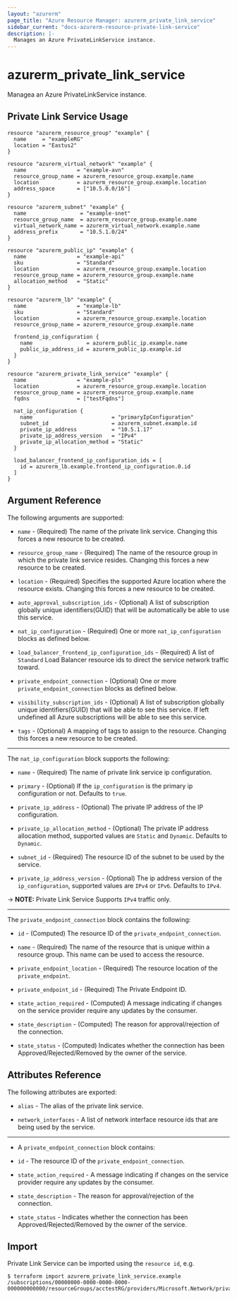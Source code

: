 ```yaml
---
layout: "azurerm"
page_title: "Azure Resource Manager: azurerm_private_link_service"
sidebar_current: "docs-azurerm-resource-private-link-service"
description: |-
  Manages an Azure PrivateLinkService instance.
---
```


# azurerm_private_link_service

Managea an Azure PrivateLinkService instance.


## Private Link Service Usage

```hcl
resource "azurerm_resource_group" "example" {
  name     = "exampleRG"
  location = "Eastus2"
}

resource "azurerm_virtual_network" "example" {
  name                = "example-avn"
  resource_group_name = azurerm_resource_group.example.name
  location            = azurerm_resource_group.example.location
  address_space       = ["10.5.0.0/16"]
}

resource "azurerm_subnet" "example" {
  name                 = "example-snet"
  resource_group_name  = azurerm_resource_group.example.name
  virtual_network_name = azurerm_virtual_network.example.name
  address_prefix       = "10.5.1.0/24"
}

resource "azurerm_public_ip" "example" {
  name                = "example-api"
  sku                 = "Standard"
  location            = azurerm_resource_group.example.location
  resource_group_name = azurerm_resource_group.example.name
  allocation_method   = "Static"
}

resource "azurerm_lb" "example" {
  name                = "example-lb"
  sku                 = "Standard"
  location            = azurerm_resource_group.example.location
  resource_group_name = azurerm_resource_group.example.name

  frontend_ip_configuration {
    name                 = azurerm_public_ip.example.name
    public_ip_address_id = azurerm_public_ip.example.id
  }
}

resource "azurerm_private_link_service" "example" {
  name                = "example-pls"
  location            = azurerm_resource_group.example.location
  resource_group_name = azurerm_resource_group.example.name
  fqdns               = ["testFqdns"]

  nat_ip_configuration {
    name                         = "primaryIpConfiguration"
    subnet_id                    = azurerm_subnet.example.id
    private_ip_address           = "10.5.1.17"
    private_ip_address_version   = "IPv4"
    private_ip_allocation_method = "Static"
  }

  load_balancer_frontend_ip_configuration_ids = [
    id = azurerm_lb.example.frontend_ip_configuration.0.id
  ]
}
```

## Argument Reference

The following arguments are supported:

* `name` - (Required) The name of the private link service. Changing this forces a new resource to be created.

* `resource_group_name` - (Required) The name of the resource group in which the private link service resides. Changing this forces a new resource to be created.

* `location` - (Required) Specifies the supported Azure location where the resource exists. Changing this forces a new resource to be created.

* `auto_approval_subscription_ids` - (Optional) A list of subscription globally unique identifiers(GUID) that will be automatically be able to use this service.

* `nat_ip_configuration` - (Required) One or more `nat_ip_configuration` blocks as defined below.

* `load_balancer_frontend_ip_configuration_ids` - (Required) A list of `Standard` Load Balancer resource ids to direct the service network traffic toward.

* `private_endpoint_connection` - (Optional) One or more `private_endpoint_connection` blocks as defined below.

* `visibility_subscription_ids` - (Optional) A list of subscription globally unique identifiers(GUID) that will be able to see this service. If left undefined all Azure subscriptions will be able to see this service.

* `tags` - (Optional) A mapping of tags to assign to the resource. Changing this forces a new resource to be created.

---

The `nat_ip_configuration` block supports the following:

* `name` - (Required) The name of private link service ip configuration.

* `primary` - (Optional) If the `ip_configuration` is the primary ip configuration or not. Defaults to `true`.

* `private_ip_address` - (Optional) The private IP address of the IP configuration.

* `private_ip_allocation_method` - (Optional) The private IP address allocation method, supported values are `Static` and `Dynamic`. Defaults to `Dynamic`.

* `subnet_id` - (Required) The resource ID of the subnet to be used by the service.

* `private_ip_address_version` - (Optional) The ip address version of the `ip_configuration`, supported values are `IPv4` or `IPv6`. Defaults to `IPv4`.

-> **NOTE:** Private Link Service Supports `IPv4` traffic only.


---

The `private_endpoint_connection` block contains the following:

* `id` - (Computed) The resource ID of the `private_endpoint_connection`.

* `name` - (Required) The name of the resource that is unique within a resource group. This name can be used to access the resource.

* `private_endpoint_location` - (Required) The resource location of the `private_endpoint`.

* `private_endpoint_id` - (Required) The Private Endpoint ID.

* `state_action_required` - (Computed) A message indicating if changes on the service provider require any updates by the consumer.

* `state_description` - (Computed) The reason for approval/rejection of the connection.

* `state_status` - (Computed) Indicates whether the connection has been Approved/Rejected/Removed by the owner of the service.


## Attributes Reference

The following attributes are exported:

* `alias` - The alias of the private link service.

* `network_interfaces` - A list of network interface resource ids that are being used by the service.

---

* A `private_endpoint_connection` block contains:

* `id` - The resource ID of the `private_endpoint_connection`.

* `state_action_required` - A message indicating if changes on the service provider require any updates by the consumer.

* `state_description` - The reason for approval/rejection of the connection.

* `state_status` - Indicates whether the connection has been Approved/Rejected/Removed by the owner of the service.


## Import

Private Link Service can be imported using the `resource id`, e.g.

```shell
$ terraform import azurerm_private_link_service.example /subscriptions/00000000-0000-0000-0000-000000000000/resourceGroups/acctestRG/providers/Microsoft.Network/privateLinkServices/privatelinkservicename
```
